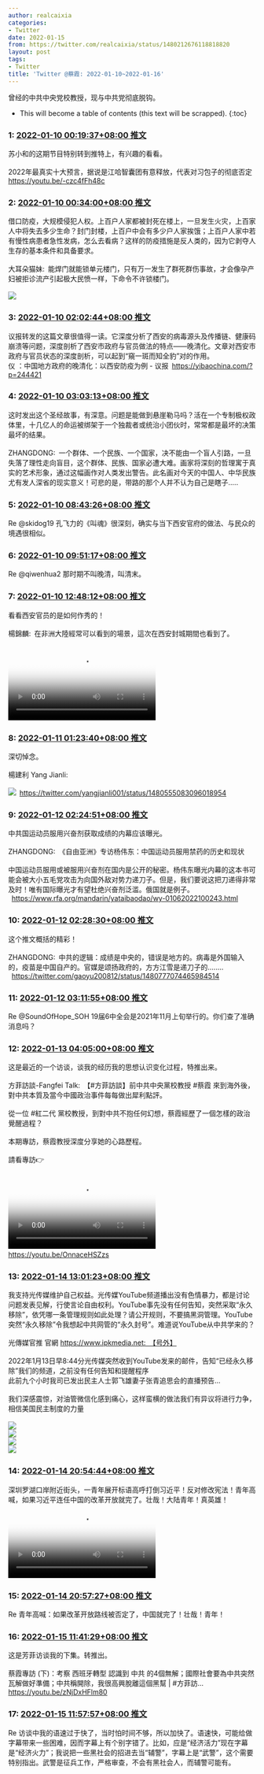 ```yaml
---
author: realcaixia
categories:
- Twitter
date: 2022-01-15
from: https://twitter.com/realcaixia/status/1480212676118818820
layout: post
tags:
- Twitter
title: 'Twitter @蔡霞: 2022-01-10~2022-01-16'
---
```


曾经的中共中央党校教授，现与中共党彻底脱钩。 

* This will become a table of contents (this text will be scrapped).
{:toc}

### 1: [2022-01-10 00:19:37+08:00 推文](https://twitter.com/realcaixia/status/1480212676118818820)

苏小和的这期节目特别转到推特上，有兴趣的看看。<br><br>2022年最真实十大预言，据说是江哈智囊团有意释放，代表对习包子的彻底否定 <a href="https://youtu.be/-czc4fFh48c" target="_blank" rel="noopener noreferrer">https://youtu.be/-czc4fFh48c</a>

### 2: [2022-01-10 00:34:00+08:00 推文](https://twitter.com/realcaixia/status/1480216293903151104)

借口防疫，大规模侵犯人权。上百户人家都被封死在楼上，一旦发生火灾，上百家人中将失去多少生命？封门封楼，上百户中会有多少户人家挨饿；上百户人家中若有慢性病患者急性发病，怎么去看病？这样的防疫措施是反人类的，因为它剥夺人生存的基本条件和具备要求。<br><br>大耳朵猫妹: 能焊门就能锁单元楼门，只有万一发生了群死群伤事故，才会像孕产妇被拒诊流产引起极大民愤一样，下命令不许锁楼门。<br><br><img style src="https://pbs.twimg.com/media/FInPha1X0AA-tcp?format=jpg&name=orig" referrerpolicy="no-referrer">

### 3: [2022-01-10 02:02:44+08:00 推文](https://twitter.com/realcaixia/status/1480238624746754054)

议报转发的这篇文章很值得一读。它深度分析了西安的病毒源头及传播链、健康码崩溃等问题，深度剖析了西安市政府与官员做法的特点——晚清化。文章对西安市政府与官员状态的深度剖析，可以起到“窺一斑而知全豹”对的作用。<br>仪 ：中国地方政府的晚清化：以西安防疫为例 - 议报 <a href="https://yibaochina.com/?p=244421" target="_blank" rel="noopener noreferrer">https://yibaochina.com/?p=244421</a>

### 4: [2022-01-10 03:03:13+08:00 推文](https://twitter.com/realcaixia/status/1480253847306223628)

这时发出这个圣经故事，有深意。问题是能做到悬崖勒马吗？活在一个专制极权政体里，十几亿人的命运被绑架于一个独裁者或统治小团伙时，常常都是最坏的决策最坏的结果。<br><br>ZHANGDONG: 一个群体、一个民族、一个国家，决不能由一个盲人引路，一旦失落了理性走向盲目，这个群体、民族、国家必遭大难。画家将深刻的哲理寓于真实的艺术形象，通过这幅画作对人类发出警告。此名画对今天的中国人、中华民族尤有发人深省的现实意义！可悲的是，带路的那个人并不认为自己是瞎子.....<br>

### 5: [2022-01-10 08:43:26+08:00 推文](https://twitter.com/realcaixia/status/1480339464836853762)

Re @skidog19 孔飞力的《叫魂》很深刻，确实与当下西安官府的做法、与民众的境遇很相似。

### 6: [2022-01-10 09:51:17+08:00 推文](https://twitter.com/realcaixia/status/1480356538283921412)

Re @qiwenhua2 那时期不叫晚清，叫清末。

### 7: [2022-01-10 12:48:12+08:00 推文](https://twitter.com/realcaixia/status/1480401063765323778)

看看西安官员的是如何作秀的！<br><br>楊錦麟: 在非洲大陸經常可以看到的場景，這次在西安封城期間也看到了。<br><br><video src="https://video.twimg.com/ext_tw_video/1479637479129251841/pu/vid/704x1280/lPGXXGYfEZ-hvwBm.mp4?tag=12" controls="controls" poster="https://pbs.twimg.com/ext_tw_video_thumb/1479637479129251841/pu/img/exZePoFzz5SY6xxR.jpg"></video>

### 8: [2022-01-11 01:23:40+08:00 推文](https://twitter.com/realcaixia/status/1480591183613157377)

深切悼念。<br><br>楊建利 Yang Jianli: <br><br><img style="" src="https://pbs.twimg.com/media/FIwRZoTWQAcw47q?format=png&name=orig" referrerpolicy="no-referrer"> <a href="https://twitter.com/yangjianli001/status/1480555083096018954" target="_blank" rel="noopener noreferrer">https://twitter.com/yangjianli001/status/1480555083096018954</a>

### 9: [2022-01-12 02:24:51+08:00 推文](https://twitter.com/realcaixia/status/1480968966927523850)

中共国运动员服用兴奋剂获取成绩的内幕应该曝光。<br><br>ZHANGDONG: 《自由亚洲》专访杨伟东：中国运动员服用禁药的历史和现状 <br><br>中国运动员服用或被服用兴奋剂在国内是公开的秘密。杨伟东曝光内幕的这本书可能会被大小五毛党攻击为向国外敌对势力递刀子。但是，我们要说这把刀递得非常及时！唯有国际曝光才有望杜绝兴奋剂泛滥。俄国就是例子。<br> <a href="https://www.rfa.org/mandarin/yataibaodao/wy-01062022100243.html" target="_blank" rel="noopener noreferrer">https://www.rfa.org/mandarin/yataibaodao/wy-01062022100243.html</a>

### 10: [2022-01-12 02:28:30+08:00 推文](https://twitter.com/realcaixia/status/1480969885085745157)

这个推文概括的精彩！<br><br>ZHANGDONG: 中共的逻辑：成绩是中央的，错误是地方的。病毒是外国输入的，疫苗是中国自产的。官媒是颂扬政府的，方方江雪是递刀子的........<br> <a href="https://twitter.com/gaoyu200812/status/1480777074465984514" target="_blank" rel="noopener noreferrer">https://twitter.com/gaoyu200812/status/1480777074465984514</a>

### 11: [2022-01-12 03:11:55+08:00 推文](https://twitter.com/realcaixia/status/1480980813927878656)

Re @SoundOfHope_SOH 19届6中全会是2021年11月上旬举行的。你们查了准确消息吗？

### 12: [2022-01-13 04:05:00+08:00 推文](https://twitter.com/realcaixia/status/1481356557115928583)

这是最近的一个访谈，谈我的经历我的思想认识变化过程，特推出来。<br><br>方菲訪談-Fangfei Talk: 【#方菲訪談】前中共中央黨校教授 #蔡霞 來到海外後，對中共本質及當今中國政治事件每每做出犀利點評。<br><br>從一位 #紅二代 黨校教授，到對中共不抱任何幻想，蔡霞經歷了一個怎樣的政治覺醒過程？<br><br>本期專訪，蔡霞教授深度分享她的心路歷程。<br><br>請看專訪👉<br><br><video src="https://video.twimg.com/ext_tw_video/1481035777203216390/pu/vid/1280x720/qgsIi7ARSg8V-LjH.mp4?tag=12" controls="controls" poster="https://pbs.twimg.com/ext_tw_video_thumb/1481035777203216390/pu/img/rP4RGyuSVeCdgJyE.jpg"></video> <a href="https://youtu.be/OnnaceHSZzs" target="_blank" rel="noopener noreferrer">https://youtu.be/OnnaceHSZzs</a>

### 13: [2022-01-14 13:01:23+08:00 推文](https://twitter.com/realcaixia/status/1481853929973596162)

我支持光传媒维护自己权益。光传媒YouTube频道播出没有色情暴力，都是讨论问题发表见解，行使言论自由权利。YouTube事先没有任何告知，突然采取“永久移除”，依凭哪一条管理规则如此处理？请公开规则，不要搞黑洞管理。YouTube突然“永久移除”令我想起中共网管的“永久封号”。难道说YouTube从中共学来的？<br><br>光傳媒官推 官網 https://www.ipkmedia.net: 【号外】<br><br>2022年1月13日早8:44分光传媒突然收到YouTube发来的邮件，告知“已经永久移除”我们的频道，之前没有任何告知和提醒程序<br>此前九个小时我司已发出民主人士郭飞雄妻子张青追思会的直播预告…<br><br>我们深感震惊，对油管微信化感到痛心，这样蛮横的做法我们有异议将进行力争，相信美国民主制度的力量<br><br><img style="" src="https://pbs.twimg.com/media/FJCVduiWYAAbVyZ?format=jpg&name=orig" referrerpolicy="no-referrer"><br><img style="" src="https://pbs.twimg.com/media/FJCVdujXMAASKeg?format=jpg&name=orig" referrerpolicy="no-referrer"><br><img style="" src="https://pbs.twimg.com/media/FJCVduiXwAMZ-Dd?format=jpg&name=orig" referrerpolicy="no-referrer"><br><img style="" src="https://pbs.twimg.com/media/FJCVduiWQAAH19r?format=jpg&name=orig" referrerpolicy="no-referrer">

### 14: [2022-01-14 20:54:44+08:00 推文](https://twitter.com/realcaixia/status/1481973054586736642)

深圳罗湖口岸附近街头，一青年展开标语高呼打倒习近平！反对修改宪法！青年高喊，如果习近平连任中国的改革开放就完了。壮哉！大陆青年！真英雄！<br><video src="https://video.twimg.com/ext_tw_video/1481973015932030985/pu/vid/224x480/ch-nXuG8uy6UJp86.mp4?tag=12" controls="controls" poster="https://pbs.twimg.com/ext_tw_video_thumb/1481973015932030985/pu/img/uZtDM0xzoiynrDjA.jpg"></video>

### 15: [2022-01-14 20:57:27+08:00 推文](https://twitter.com/realcaixia/status/1481973736433721347)

Re 青年高喊：如果改革开放路线被否定了，中国就完了！壮哉！青年！

### 16: [2022-01-15 11:41:29+08:00 推文](https://twitter.com/realcaixia/status/1482196212950441984)

这是芳菲访谈我的下集。转推出。<br><br>蔡霞專訪 (下)：考察 西班牙轉型 認識到 中共 的4個無解；國際社會要為中共突然瓦解做好準備；中共稱開除，我很高興脫離這個黑幫 |  #方菲訪... <a href="https://youtu.be/zNjDxHFlm80" target="_blank" rel="noopener noreferrer">https://youtu.be/zNjDxHFlm80</a>

### 17: [2022-01-15 11:57:57+08:00 推文](https://twitter.com/realcaixia/status/1482200356566220803)

Re 访谈中我的语速过于快了，当时怕时间不够，所以加快了。语速快，可能给做字幕带来一些困难，因而字幕上有个别字错了。比如，应是“经济活力”现在字幕是“经济火力”；我说把一些黑社会的招进去当“辅警”，字幕上是“武警”，这个需要特别指出。武警是征兵工作，严格审查，不会有黑社会人，而辅警可能有。

